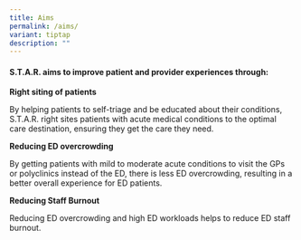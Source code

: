 ```yaml
---
title: Aims
permalink: /aims/
variant: tiptap
description: ""
---
```

<h4>S.T.A.R. aims to improve patient and provider experiences through:</h4>
<p><strong>Right siting of patients</strong>
</p>
<p>By helping patients to self-triage and be educated about their conditions,
S.T.A.R. right sites patients with acute medical conditions to the optimal
care destination, ensuring they get the care they need.</p>
<p></p>
<p><strong>Reducing ED overcrowding</strong>
</p>
<p>By getting patients with mild to moderate acute conditions to visit the
GPs or polyclinics instead of the ED, there is less ED overcrowding, resulting
in a better overall experience for ED patients.</p>
<p></p>
<p><strong>Reducing Staff Burnout</strong>
</p>
<p>Reducing ED overcrowding and high ED workloads helps to reduce ED staff
burnout.</p>
<p></p>
<p></p>